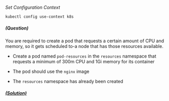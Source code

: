 
*_Set Configuration Context_*

`kubectl config use-context k8s`

##### (Question)
You are required to create a pod that requests a certain amount of CPU and memory, so it gets scheduled
to-a node that has those resources available.

- Create a pod named `pod-resources` in the `resources` namespace that requests a minimum of
300m CPU and 1Gi memory for its container

- The pod should use the `nginx` image

- The `resources` namespace has already been created


##### [(Solution)](solution.md)